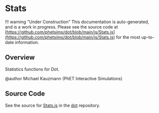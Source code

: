 # Stats

!!! warning "Under Construction"
    This documentation is auto-generated, and is a work in progress. Please see the source code at
    [https://github.com/phetsims/dot/blob/main/js/Stats.js](https://github.com/phetsims/dot/blob/main/js/Stats.js) for the most up-to-date information.

## Overview

Statistics functions for Dot.

@author Michael Kauzmann (PhET Interactive Simulations)



## Source Code

See the source for [Stats.js](https://github.com/phetsims/dot/blob/main/js/Stats.js) in the [dot](https://github.com/phetsims/dot) repository.
